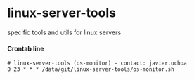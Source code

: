 # linux-server-tools

specific tools and utils for linux servers

#### Crontab line

```
# linux-server-tools (os-monitor) - contact: javier.ochoa
0 23 * * * /data/git/linux-server-tools/os-monitor.sh
```